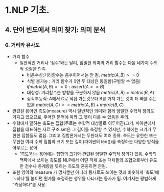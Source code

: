 # 1.NLP 기초.
## 4. 단어 빈도에서 의미 찾기: 의미 분석
### 6. 거리와 유사도
- 거리 함수
  - 일반적인 거리나 '점수'와는 달리, 엄밀한 의미의 거리 함수는 다음 네가지 수학적 성질을 만족
    - 비음수성:거리함수는 음수이어서는 안 됨. $metric(A,B) >=0$
    - 식별 불가능 : 거리 함수가 0인 두 대상은 동일함(구별할 수 없음) $if metric(A,B)==0: assert(A==B)$
    - 대칭성: 거리함수는 방향을 구분하지 않음 $metric(A,B)= metric(B,A)$
    - 삼각부등식: A에서 C로 직접 가는것보다 B를 거쳐 가는 것이 더 빠를 수는 없음 $metric(A,C)<=metric(A,B)+metric(B,C)$
- 관련된 용어인 측도(measure) 역시 일반적인 의미와 함께 엄밀한 수학적 정의도 가지고 있으므로, 주어진 문맥에 따라 그 뜻이 다를 수 있음을 주의.
- 수학에서 말하는 측도는 집합(주로는 수학적 대상들로 이루어진)크기. 파이썬에서 집합을 대표하는 자료 구조 set은 그 길이를 측정할 수 있지만, 수학에는 크기가 무한한 집합들도 많음. 그리고 집합론에서는 무한대도 여러 종류. 측도는 유한한 또는 무한한 여러 수학 집합의 크기 또는 길이(파이썬의 len())을 측정하는 다양한 방식을 아우르는 용어
  - '측도'라는 용어에는 집합의 크기와 관련된 엄밀한 수학적 정의가 있음. 수학의 맥락에서 쓰이는 측도를 NLP에서 어떤 객체 또는 객체들의 조합으로부터 유도한 점수나 통계량을 뜻하는 측도와 혼동하면 안됨.
- 또한 영어의 measure 가 명사뿐만 아니라 동사로도 쓰이는 것과 비슷하게 '측도'에 '~하다'를 붙이면 뭔가를 측정하는 행위를 나타내는 동사가 됨. 여기서는 평범하게 "측정하다"를 사용.